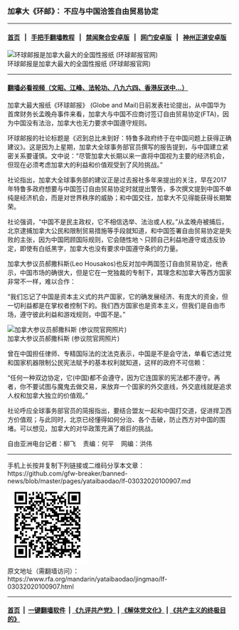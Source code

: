 ### 加拿大《环邮》： 不应与中国洽签自由贸易协定
------------------------

#### [首页](https://github.com/gfw-breaker/banned-news/blob/master/README.md) &nbsp;&nbsp;|&nbsp;&nbsp; [手把手翻墙教程](https://github.com/gfw-breaker/guides/wiki) &nbsp;&nbsp;|&nbsp;&nbsp; [禁闻聚合安卓版](https://github.com/gfw-breaker/bn-android) &nbsp;&nbsp;|&nbsp;&nbsp; [网门安卓版](https://github.com/oGate2/oGate) &nbsp;&nbsp;|&nbsp;&nbsp; [神州正道安卓版](https://github.com/SzzdOgate/update) 



<div id="headerimg">
 <img alt="环球邮报是加拿大最大的全国性报纸  (环球邮报官网)" src="https://www.rfa.org/mandarin/yataibaodao/jingmao/lf-03032020100907.html/GlobeandMail.jpg/@@images/b40bfa21-d3fd-4448-8353-f2f667a7af3b.jpeg" title="环球邮报是加拿大最大的全国性报纸  (环球邮报官网)"/>
 <div id="headerimgcontents">
  <div id="headerimgcaption">
   <span>
    环球邮报是加拿大最大的全国性报纸  (环球邮报官网)
   </span>
   <!-- zoomattribute -->
  </div>
  <!-- headerimgcaption -->
 </div>
 <!-- headerimagecontents -->
</div>

<hr/>


#### [翻墙必看视频（文昭、江峰、法轮功、八九六四、香港反送中...）](https://github.com/gfw-breaker/banned-news/blob/master/pages/link3.md)

<div id="storytext">
 <div>
  <div class="slot_header">
  </div>
 </div>
 <p>
  加拿大最大报纸《环球邮报》 (Globe and Mail)日前发表社论提出，从中国华为首席财务长孟晚舟事件来看，加拿大与中国不应商讨签订自由贸易协定(FTA)，因为中国没有法治，加拿大也无力要求中国遵守规则。
 </p>
 <p>
  环球邮报的社论标题是《迟到总比未到好：特鲁多政府终于在中国问题上获得正确建议》。这是因为上星期，加拿大全球事务部官员撰写的报告提到，与中国建立紧密关系要谨慎。文中说：“尽管加拿大长期以来一直将中国视为主要的经济机会，但现在必须考虑加拿大的利益和价值观受到了风险挑战。”
 </p>
 <p>
 </p>
 <p>
 </p>
 <p>
  社论指出，加拿大全球事务部的建议正是过去报社多年来提出的关注，早在2017年特鲁多政府想要与中国签订自由贸易协定时就提出警告，多次撰文提到中国不单纯是经济机会，而是对世界秩序的威胁；和中国交往，加拿大不见得能获得长期繁荣。
 </p>
 <p>
  社论强调，“中国不是民主政权，它不相信选举、法治或人权。”从孟晚舟被捕后，北京逮捕加拿大公民和限制贸易措施等手段就知道，和中国签署自由贸易协定是失败的主张，因为中国罔顾国际规则，它会随性地丶只顾自己利益地遵守或违反协定，即使有白纸黑字，加拿大也没有要求中国遵守条约的力量。
 </p>
 <p>
  加拿大参议员郝撒科斯(Leo Housakos)也反对加中两国签订自由贸易协定，他表示，中国市场的确很大，但是它在一党独裁的专制下，其理念和加拿大等西方国家非常不一样，难以合作：
 </p>
 <p>
  “我们忘记了中国是资本主义式的共产国家，它的确发展经济、有庞大的资金，但一切利益都是在掌权者控制下的。我们西方国家也是资本主义，但我们是自由市场，遵守彼此利益和游戏规则，中国不是。”
 </p>
 <p>
  <div class="image-inline captioned" style="width:622px;">
   <div style="width:622px;">
    <img alt="加拿大参议员郝撒科斯 (参议院官网照片)" src="https://www.rfa.org/mandarin/yataibaodao/jingmao/lf-03032020100907.html/123.jpg" title="加拿大参议员郝撒科斯 (参议院官网照片)"/>
   </div>
   <div class="image-caption">
    <span style="width:622px;">
     加拿大参议员郝撒科斯 (参议院官网照片)
    </span>
    <span class="copyright">
    </span>
   </div>
  </div>
 </p>
 <p>
  曾在中国担任律师、专精国际法的沈法克表示，中国是不是会守法，单看它透过党和国家机器限制公民宪法赋予的基本权利就知道，这样的政府不可信赖：
 </p>
 <p>
  “任何一种双边协定，它(中国)都不会遵守，因为它连国家的宪法都不遵守。再者，你不要试图与魔鬼去做交易，来放弃一个国家的外交底线，外交底线就是追求人权和加拿大独立的价值观。”
 </p>
 <p>
  社论呼应全球事务部官员的简报指出，要结合盟友一起和中国打交道，促进捍卫西方价值观；与此同时，北京已经懂得如何分治、各个击破，防止西方对中国的围堵。可以想见，加拿大的对华政策充满了艰巨的挑战。
 </p>
 <p>
 </p>
 <p>
  自由亚洲电台记者：柳飞    责编：何平    网编：洪伟
 </p>
</div>

<hr/>
手机上长按并复制下列链接或二维码分享本文章：<br/>
https://github.com/gfw-breaker/banned-news/blob/master/pages/yataibaodao/lf-03032020100907.md <br/>
<a href='https://github.com/gfw-breaker/banned-news/blob/master/pages/yataibaodao/lf-03032020100907.md'><img src='https://github.com/gfw-breaker/banned-news/blob/master/pages/yataibaodao/lf-03032020100907.md.png'/></a> <br/>
原文地址（需翻墙访问）：https://www.rfa.org/mandarin/yataibaodao/jingmao/lf-03032020100907.html


------------------------
#### [首页](https://github.com/gfw-breaker/banned-news/blob/master/README.md) &nbsp;|&nbsp; [一键翻墙软件](https://github.com/gfw-breaker/nogfw/blob/master/README.md) &nbsp;| [《九评共产党》](https://github.com/gfw-breaker/9ping.md/blob/master/README.md#九评之一评共产党是什么) | [《解体党文化》](https://github.com/gfw-breaker/jtdwh.md/blob/master/README.md) | [《共产主义的终极目的》](https://github.com/gfw-breaker/gczydzjmd.md/blob/master/README.md)


<img src='http://gfw-breaker.win/banned-news/pages/yataibaodao/lf-03032020100907.md' width='0px' height='0px'/>